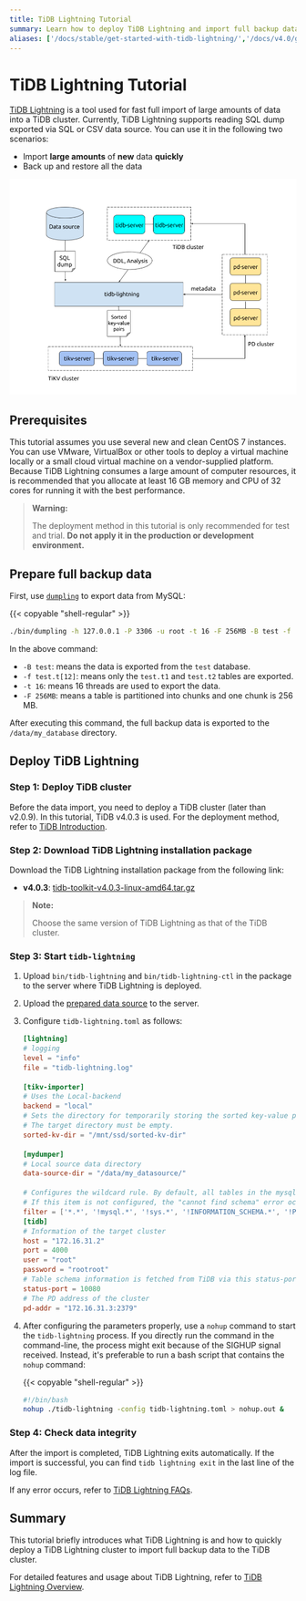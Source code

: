 ```yaml
---
title: TiDB Lightning Tutorial
summary: Learn how to deploy TiDB Lightning and import full backup data to TiDB.
aliases: ['/docs/stable/get-started-with-tidb-lightning/','/docs/v4.0/get-started-with-tidb-lightning/','/docs/stable/how-to/get-started/tidb-lightning/']
---
```


# TiDB Lightning Tutorial

[TiDB Lightning](https://github.com/pingcap/tidb-lightning) is a tool used for fast full import of large amounts of data into a TiDB cluster. Currently, TiDB Lightning supports reading SQL dump exported via SQL or CSV data source. You can use it in the following two scenarios:

+ Import **large amounts** of **new** data **quickly**
+ Back up and restore all the data

![Architecture of TiDB Lightning tool set](/media/tidb-lightning-architecture.png)

## Prerequisites

This tutorial assumes you use several new and clean CentOS 7 instances. You can use VMware, VirtualBox or other tools to deploy a virtual machine locally or a small cloud virtual machine on a vendor-supplied platform. Because TiDB Lightning consumes a large amount of computer resources, it is recommended that you allocate at least 16 GB memory and CPU of 32 cores for running it with the best performance.

> **Warning:**
>
> The deployment method in this tutorial is only recommended for test and trial. **Do not apply it in the production or development environment.**

## Prepare full backup data

First, use [`dumpling`](/dumpling-overview.md) to export data from MySQL:

{{< copyable "shell-regular" >}}

```sh
./bin/dumpling -h 127.0.0.1 -P 3306 -u root -t 16 -F 256MB -B test -f 'test.t[12]' -o /data/my_database/
```

In the above command:

- `-B test`: means the data is exported from the `test` database.
- `-f test.t[12]`: means only the `test.t1` and `test.t2` tables are exported.
- `-t 16`: means 16 threads are used to export the data.
- `-F 256MB`: means a table is partitioned into chunks and one chunk is 256 MB.

After executing this command, the full backup data is exported to the `/data/my_database` directory.

## Deploy TiDB Lightning

### Step 1: Deploy TiDB cluster

Before the data import, you need to deploy a TiDB cluster (later than v2.0.9). In this tutorial, TiDB v4.0.3 is used. For the deployment method, refer to [TiDB Introduction](/overview.md).

### Step 2: Download TiDB Lightning installation package

Download the TiDB Lightning installation package from the following link:

- **v4.0.3**: [tidb-toolkit-v4.0.3-linux-amd64.tar.gz](https://download.pingcap.org/tidb-toolkit-v4.0.3-linux-amd64.tar.gz)

> **Note:**
>
> Choose the same version of TiDB Lightning as that of the TiDB cluster.

### Step 3: Start `tidb-lightning`

1. Upload `bin/tidb-lightning` and `bin/tidb-lightning-ctl` in the package to the server where TiDB Lightning is deployed.
2. Upload the [prepared data source](#prepare-full-backup-data) to the server.
3. Configure `tidb-lightning.toml` as follows:

    ```toml
    [lightning]
    # logging
    level = "info"
    file = "tidb-lightning.log"

    [tikv-importer]
    # Uses the Local-backend
    backend = "local"
    # Sets the directory for temporarily storing the sorted key-value pairs.
    # The target directory must be empty.
    sorted-kv-dir = "/mnt/ssd/sorted-kv-dir"

    [mydumper]
    # Local source data directory
    data-source-dir = "/data/my_datasource/"

    # Configures the wildcard rule. By default, all tables in the mysql, sys, INFORMATION_SCHEMA, PERFORMANCE_SCHEMA, METRICS_SCHEMA, and INSPECTION_SCHEMA system databases are filtered.
    # If this item is not configured, the "cannot find schema" error occurs when system tables are imported.
    filter = ['*.*', '!mysql.*', '!sys.*', '!INFORMATION_SCHEMA.*', '!PERFORMANCE_SCHEMA.*', '!METRICS_SCHEMA.*', '!INSPECTION_SCHEMA.*']
    [tidb]
    # Information of the target cluster
    host = "172.16.31.2"
    port = 4000
    user = "root"
    password = "rootroot"
    # Table schema information is fetched from TiDB via this status-port.
    status-port = 10080
    # The PD address of the cluster
    pd-addr = "172.16.31.3:2379"
    ```

4. After configuring the parameters properly, use a `nohup` command to start the `tidb-lightning` process. If you directly run the command in the command-line, the process might exit because of the SIGHUP signal received. Instead, it's preferable to run a bash script that contains the `nohup` command:

    {{< copyable "shell-regular" >}}

    ```sh
    #!/bin/bash
    nohup ./tidb-lightning -config tidb-lightning.toml > nohup.out &
    ```

### Step 4: Check data integrity

After the import is completed, TiDB Lightning exits automatically. If the import is successful, you can find `tidb lightning exit` in the last line of the log file.

If any error occurs, refer to [TiDB Lightning FAQs](/tidb-lightning/tidb-lightning-faq.md).

## Summary

This tutorial briefly introduces what TiDB Lightning is and how to quickly deploy a TiDB Lightning cluster to import full backup data to the TiDB cluster.

For detailed features and usage about TiDB Lightning, refer to [TiDB Lightning Overview](/tidb-lightning/tidb-lightning-overview.md).
